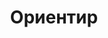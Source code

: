 --- 
title: "Ориентир" 
 
town: "Керчь" 
tel: ["+38 099 9491676, +38 06561 62035, +38 096 4464008"] 
address: "Россия, АР Крым, г. Керчь, ул. Ленина 5 офис № 3" 
mail: "orientir.agency@gmail.com" 
--- 